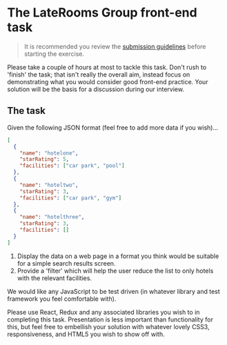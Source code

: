 # The LateRooms Group front-end task

> It is recommended you review the [submission guidelines](SUBMISSION-GUIDELINES.md) before starting the exercise.

Please take a couple of hours at most to tackle this task. Don't rush to 'finish' the task; that isn't really the overall aim, instead focus on demonstrating what you would consider good front-end practice. Your solution will be the basis for a discussion during our interview.

## The task

Given the following JSON format (feel free to add more data if you wish)...

```json
[
  {
    "name": "hotelone",
    "starRating": 5,
    "facilities": ["car park", "pool"]
  },
  {
    "name": "hoteltwo",
    "starRating": 3,
    "facilities": ["car park", "gym"]
  },
  {
    "name": "hotelthree",
    "starRating": 3,
    "facilities": []
  }
]
```

1. Display the data on a web page in a format you think would be suitable for a simple search results screen.
2. Provide a 'filter' which will help the user reduce the list to only hotels with the relevant facilities.

We would like any JavaScript to be test driven (in whatever library and test framework you feel comfortable with).

Please use React, Redux and any associated libraries you wish to in completing this task. Presentation is less important than functionality for this, but feel free to embellish your solution with whatever lovely CSS3, responsiveness, and HTML5 you wish to show off with.
